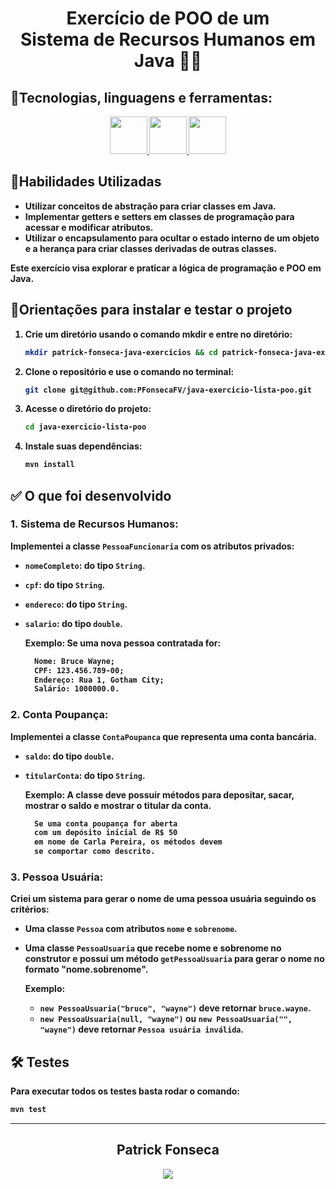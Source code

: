 <div align="center">
  <h1><strong>Exercício de POO de um <br> Sistema de Recursos Humanos em Java 👨‍💼</h1>
  </div>

## <strong>🧰Tecnologias, linguagens e ferramentas:</strong><br />
  <div align="center">
    <a href="https://github.com/PFonsecaFV/PFonsecaFV">
    <img src="https://github.com/PFonsecaFV/PFonsecaFV/blob/main/src/icons/ic_java.svg" width="60" fill="none" />
    <img src="https://github.com/PFonsecaFV/PFonsecaFV/blob/main/src/icons/ic_maven.svg" width="60" fill="none" />
    <img src="https://github.com/PFonsecaFV/PFonsecaFV/blob/main/src/icons/ic_junit.svg" width="60" fill="none" />
  </a>
  </div>
  

## <strong>🎯Habilidades Utilizadas</strong><br />

- Utilizar conceitos de abstração para criar classes em Java.
- Implementar getters e setters em classes de programação para acessar e modificar atributos.
- Utilizar o encapsulamento para ocultar o estado interno de um objeto e a herança para criar classes derivadas de outras classes.

Este exercício visa explorar e praticar a lógica de programação e POO em Java.

## 📝Orientações para instalar e testar o projeto

1. Crie um diretório usando o comando mkdir e entre no diretório:
	```bash
	mkdir patrick-fonseca-java-exercicios && cd patrick-fonseca-java-exercicios
	```
 2. Clone o repositório e use o comando no terminal:
	```bash
	git clone git@github.com:PFonsecaFV/java-exercicio-lista-poo.git
	```
3. Acesse o diretório do projeto:
	```bash
	cd java-exercicio-lista-poo
	```
4. Instale suas dependências:
	```bash
	mvn install
	```

## ✅ O que foi desenvolvido

### 1. **Sistema de Recursos Humanos:**

  Implementei a classe `PessoaFuncionaria` com os atributos privados:
  - `nomeCompleto`: do tipo `String`.
  - `cpf`: do tipo `String`.
  - `endereco`: do tipo `String`.
  - `salario`: do tipo `double`.

    Exemplo:
    Se uma nova pessoa contratada for:
    ```html
      Nome: Bruce Wayne;
      CPF: 123.456.789-00;
      Endereço: Rua 1, Gotham City;
      Salário: 1000000.0.
    ```

### 2. **Conta Poupança:**

  Implementei a classe `ContaPoupanca` que representa uma conta bancária.
  - `saldo`: do tipo `double`.
  - `titularConta`: do tipo `String`.

    Exemplo:
    A classe deve possuir métodos para depositar, sacar, mostrar o saldo e mostrar o titular da conta.
    ```html
      Se uma conta poupança for aberta 
      com um depósito inicial de R$ 50
      em nome de Carla Pereira, os métodos devem
      se comportar como descrito.
    ```

### 3. **Pessoa Usuária:**
  Criei um sistema para gerar o nome de uma pessoa usuária seguindo os critérios:
  - Uma classe `Pessoa` com atributos `nome` e `sobrenome`.
  - Uma classe `PessoaUsuaria` que recebe nome e sobrenome no construtor e possui um método `getPessoaUsuaria` para gerar o nome no formato "nome.sobrenome".

    Exemplo:
    - `new PessoaUsuaria("bruce", "wayne")` deve retornar `bruce.wayne`.
    - `new PessoaUsuaria(null, "wayne")` ou `new PessoaUsuaria("", "wayne")` deve retornar `Pessoa usuária inválida`.

## 🛠️ Testes

Para executar todos os testes basta rodar o comando:
```bash
mvn test
```

---

<div align="center">
  <h2>Patrick Fonseca</h2>
	  <a href="https://www.linkedin.com/in/PatrickFonseca/" target="_blank">
      <img src="https://img.shields.io/badge/-LinkedIn-%230077B5?style=for-the-badge&logo=linkedin&logoColor=white" target="_blank">
    </a>
</div>
